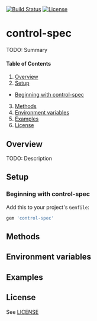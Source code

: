 [![Build Status](https://secure.travis-ci.org/simp/control-spec.svg?branch=master)](https://travis-ci.org/simp/control-spec)
[![License](http://img.shields.io/:license-apache-blue.svg)](http://www.apache.org/licenses/LICENSE-2.0.html)
# control-spec

TODO: Summary

#### Table of Contents
1. [Overview](#overview)
2. [Setup](#setup)
* [Beginning with control-spec](#beginning-with-control-spec)
3. [Methods](#methods)
4. [Environment variables](#environment-variables)
5. [Examples](#examples)
6. [License](#license)

## Overview

TODO: Description

## Setup

### Beginning with control-spec

Add this to your project's `Gemfile`:

```ruby
gem 'control-spec'
```

## Methods



## Environment variables


## Examples


## License
See [LICENSE](LICENSE)
